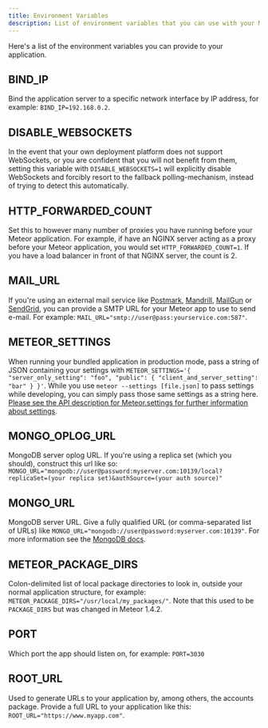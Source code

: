 ```yaml
---
title: Environment Variables
description: List of environment variables that you can use with your Meteor application.
---
```


Here's a list of the environment variables you can provide to your application.

## BIND_IP

Bind the application server to a specific network interface by IP address, for example: `BIND_IP=192.168.0.2`.

## DISABLE_WEBSOCKETS

In the event that your own deployment platform does not support WebSockets, or you are confident that you will not benefit from them, setting this variable with `DISABLE_WEBSOCKETS=1` will explicitly disable WebSockets and forcibly resort to the fallback polling-mechanism, instead of trying to detect this automatically.

## HTTP_FORWARDED_COUNT

Set this to however many number of proxies you have running before your Meteor application. For example, if have an NGINX server acting as a proxy before your Meteor application, you would set `HTTP_FORWARDED_COUNT=1`. If you have a load balancer in front of that NGINX server, the count is 2.

## MAIL_URL

If you're using an external mail service like [Postmark](https://www.postmarkapp.com), [Mandrill](https://www.mandrillapp.com), [MailGun](https://www.mailgun.com) or [SendGrid](https://www.sendgrid.net), you can provide a SMTP URL for your Meteor app to use to send e-mail. For example: `MAIL_URL="smtp://user@pass:yourservice.com:587"`.

## METEOR_SETTINGS

When running your bundled application in production mode, pass a string of JSON containing your settings with `METEOR_SETTINGS='{ "server_only_setting": "foo", "public": { "client_and_server_setting": "bar" } }'`. While you use `meteor --settings [file.json]` to pass settings while developing, you can simply pass those same settings as a string here. [Please see the API description for Meteor.settings for further information about settings](http://docs.meteor.com/api/core.html#Meteor-settings). 

## MONGO_OPLOG_URL

MongoDB server oplog URL. If you're using a replica set (which you should), construct this url like so: `MONGO_URL="mongodb://user@password:myserver.com:10139/local?replicaSet=(your replica set)&authSource=(your auth source)"`

## MONGO_URL

MongoDB server URL. Give a fully qualified URL (or comma-separated list of URLs) like `MONGO_URL="mongodb://user@password:myserver.com:10139"`. For more information see the [MongoDB docs](https://docs.mongodb.com/manual/reference/connection-string/).

## METEOR_PACKAGE_DIRS

Colon-delimited list of local package directories to look in, outside your normal application structure, for example: `METEOR_PACKAGE_DIRS="/usr/local/my_packages/"`. Note that this used to be `PACKAGE_DIRS` but was changed in Meteor 1.4.2.

## PORT

Which port the app should listen on, for example: `PORT=3030`

## ROOT_URL

Used to generate URLs to your application by, among others, the accounts package. Provide a full URL to your application like this: `ROOT_URL="https://www.myapp.com"`. 
